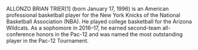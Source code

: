 ALLONZO BRIAN TRIER[1] (born January 17, 1996) is an American professional basketball player for the New York Knicks of the National Basketball Association (NBA). He played college basketball for the Arizona Wildcats. As a sophomore in 2016–17, he earned second-team all-conference honors in the Pac-12 and was named the most outstanding player in the Pac-12 Tournament.
